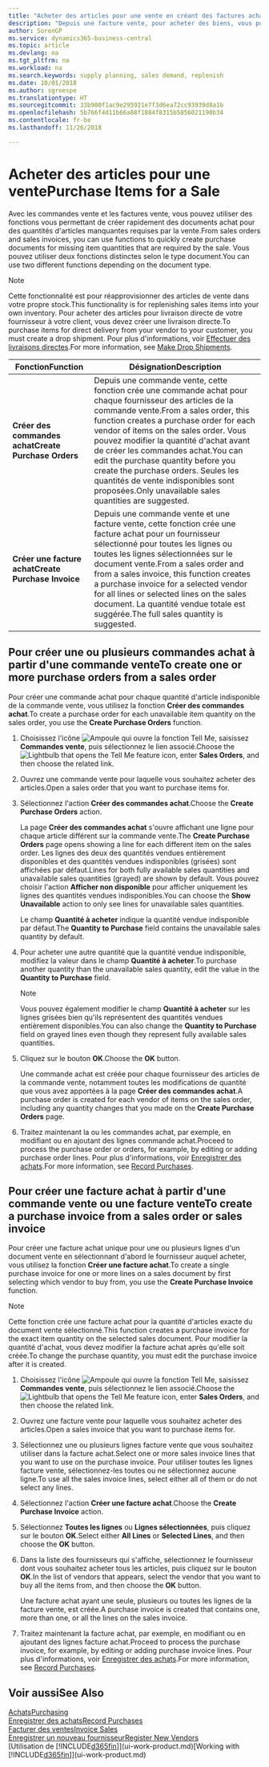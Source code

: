 ```yaml
---
title: "Acheter des articles pour une vente en créant des factures achat | Microsoft Docs"
description: "Depuis une facture vente, pour acheter des biens, vous pouvez créer une facture achat pour un fournisseur."
author: SorenGP
ms.service: dynamics365-business-central
ms.topic: article
ms.devlang: na
ms.tgt_pltfrm: na
ms.workload: na
ms.search.keywords: supply planning, sales demand, replenish
ms.date: 10/01/2018
ms.author: sgroespe
ms.translationtype: HT
ms.sourcegitcommit: 33b900f1ac9e295921e7f3d6ea72cc93939d8a1b
ms.openlocfilehash: 5b766f4d11b66a88f1884f8315b5856021190b34
ms.contentlocale: fr-be
ms.lasthandoff: 11/26/2018

---
```

# <a name="purchase-items-for-a-sale"></a><span data-ttu-id="a5d78-103">Acheter des articles pour une vente</span><span class="sxs-lookup"><span data-stu-id="a5d78-103">Purchase Items for a Sale</span></span>
<span data-ttu-id="a5d78-104">Avec les commandes vente et les factures vente, vous pouvez utiliser des fonctions vous permettant de créer rapidement des documents achat pour des quantités d'articles manquantes requises par la vente.</span><span class="sxs-lookup"><span data-stu-id="a5d78-104">From sales orders and sales invoices, you can use functions to quickly create purchase documents for missing item quantities that are required by the sale.</span></span> <span data-ttu-id="a5d78-105">Vous pouvez utiliser deux fonctions distinctes selon le type document.</span><span class="sxs-lookup"><span data-stu-id="a5d78-105">You can use two different functions depending on the document type.</span></span>

> [!Note]
> <span data-ttu-id="a5d78-106">Cette fonctionnalité est pour réapprovisionner des articles de vente dans votre propre stock.</span><span class="sxs-lookup"><span data-stu-id="a5d78-106">This functionality is for replenishing sales items into your own inventory.</span></span> <span data-ttu-id="a5d78-107">Pour acheter des articles pour livraison directe de votre fournisseur à votre client, vous devez créer une livraison directe.</span><span class="sxs-lookup"><span data-stu-id="a5d78-107">To purchase items for direct delivery from your vendor to your customer, you must create a drop shipment.</span></span> <span data-ttu-id="a5d78-108">Pour plus d'informations, voir [Effectuer des livraisons directes](sales-how-drop-shipment.md).</span><span class="sxs-lookup"><span data-stu-id="a5d78-108">For more information, see [Make Drop Shipments](sales-how-drop-shipment.md).</span></span>   

|<span data-ttu-id="a5d78-109">Fonction</span><span class="sxs-lookup"><span data-stu-id="a5d78-109">Function</span></span>|<span data-ttu-id="a5d78-110">Désignation</span><span class="sxs-lookup"><span data-stu-id="a5d78-110">Description</span></span>|
|--------|-----------|
|<span data-ttu-id="a5d78-111">**Créer des commandes achat**</span><span class="sxs-lookup"><span data-stu-id="a5d78-111">**Create Purchase Orders**</span></span>|<span data-ttu-id="a5d78-112">Depuis une commande vente, cette fonction crée une commande achat pour chaque fournisseur des articles de la commande vente.</span><span class="sxs-lookup"><span data-stu-id="a5d78-112">From a sales order, this function creates a purchase order for each vendor of items on the sales order.</span></span> <span data-ttu-id="a5d78-113">Vous pouvez modifier la quantité d'achat avant de créer les commandes achat.</span><span class="sxs-lookup"><span data-stu-id="a5d78-113">You can edit the purchase quantity before you create the purchase orders.</span></span> <span data-ttu-id="a5d78-114">Seules les quantités de vente indisponibles sont proposées.</span><span class="sxs-lookup"><span data-stu-id="a5d78-114">Only unavailable sales quantities are suggested.</span></span>
|<span data-ttu-id="a5d78-115">**Créer une facture achat**</span><span class="sxs-lookup"><span data-stu-id="a5d78-115">**Create Purchase Invoice**</span></span>|<span data-ttu-id="a5d78-116">Depuis une commande vente et une facture vente, cette fonction crée une facture achat pour un fournisseur sélectionné pour toutes les lignes ou toutes les lignes sélectionnées sur le document vente.</span><span class="sxs-lookup"><span data-stu-id="a5d78-116">From a sales order and from a sales invoice, this function creates a purchase invoice for a selected vendor for all lines or selected lines on the sales document.</span></span> <span data-ttu-id="a5d78-117">La quantité vendue totale est suggérée.</span><span class="sxs-lookup"><span data-stu-id="a5d78-117">The full sales quantity is suggested.</span></span>|

## <a name="to-create-one-or-more-purchase-orders-from-a-sales-order"></a><span data-ttu-id="a5d78-118">Pour créer une ou plusieurs commandes achat à partir d'une commande vente</span><span class="sxs-lookup"><span data-stu-id="a5d78-118">To create one or more purchase orders from a sales order</span></span>
<span data-ttu-id="a5d78-119">Pour créer une commande achat pour chaque quantité d'article indisponible de la commande vente, vous utilisez la fonction **Créer des commandes achat**.</span><span class="sxs-lookup"><span data-stu-id="a5d78-119">To create a purchase order for each unavailable item quantity on the sales order, you use the **Create Purchase Orders** function.</span></span>

1. <span data-ttu-id="a5d78-120">Choisissez l'icône ![Ampoule qui ouvre la fonction Tell Me](media/ui-search/search_small.png "Dites-moi ce que vous voulez faire"), saisissez **Commandes vente**, puis sélectionnez le lien associé.</span><span class="sxs-lookup"><span data-stu-id="a5d78-120">Choose the ![Lightbulb that opens the Tell Me feature](media/ui-search/search_small.png "Tell me what you want to do") icon, enter **Sales Orders**, and then choose the related link.</span></span>
2. <span data-ttu-id="a5d78-121">Ouvrez une commande vente pour laquelle vous souhaitez acheter des articles.</span><span class="sxs-lookup"><span data-stu-id="a5d78-121">Open a sales order that you want to purchase items for.</span></span>
3. <span data-ttu-id="a5d78-122">Sélectionnez l'action **Créer des commandes achat**.</span><span class="sxs-lookup"><span data-stu-id="a5d78-122">Choose the **Create Purchase Orders** action.</span></span>

    <span data-ttu-id="a5d78-123">La page **Créer des commandes achat** s'ouvre affichant une ligne pour chaque article différent sur la commande vente.</span><span class="sxs-lookup"><span data-stu-id="a5d78-123">The **Create Purchase Orders** page opens showing a line for each different item on the sales order.</span></span> <span data-ttu-id="a5d78-124">Les lignes des deux des quantités vendues entièrement disponibles et des quantités vendues indisponibles (grisées) sont affichées par défaut.</span><span class="sxs-lookup"><span data-stu-id="a5d78-124">Lines for both fully available sales quantities and unavailable sales quantities (grayed) are shown by default.</span></span> <span data-ttu-id="a5d78-125">Vous pouvez choisir l'action **Afficher non disponible** pour afficher uniquement les lignes des quantités vendues indisponibles.</span><span class="sxs-lookup"><span data-stu-id="a5d78-125">You can choose the **Show Unavailable** action to only see lines for unavailable sales quantities.</span></span>

    <span data-ttu-id="a5d78-126">Le champ **Quantité à acheter** indique la quantité vendue indisponible par défaut.</span><span class="sxs-lookup"><span data-stu-id="a5d78-126">The **Quantity to Purchase** field contains the unavailable sales quantity by default.</span></span>
4. <span data-ttu-id="a5d78-127">Pour acheter une autre quantité que la quantité vendue indisponible, modifiez la valeur dans le champ **Quantité à acheter**.</span><span class="sxs-lookup"><span data-stu-id="a5d78-127">To purchase another quantity than the unavailable sales quantity, edit the value in the **Quantity to Purchase** field.</span></span>

    > [!NOTE]  
    >   <span data-ttu-id="a5d78-128">Vous pouvez également modifier le champ **Quantité à acheter** sur les lignes grisées bien qu'ils représentent des quantités vendues entièrement disponibles.</span><span class="sxs-lookup"><span data-stu-id="a5d78-128">You can also change the **Quantity to Purchase** field on grayed lines even though they represent fully available sales quantities.</span></span>
5. <span data-ttu-id="a5d78-129">Cliquez sur le bouton **OK**.</span><span class="sxs-lookup"><span data-stu-id="a5d78-129">Choose the **OK** button.</span></span>

    <span data-ttu-id="a5d78-130">Une commande achat est créée pour chaque fournisseur des articles de la commande vente, notamment toutes les modifications de quantité que vous avez apportées à la page **Créer des commandes achat**.</span><span class="sxs-lookup"><span data-stu-id="a5d78-130">A purchase order is created for each vendor of items on the sales order, including any quantity changes that you made on the **Create Purchase Orders** page.</span></span>
7. <span data-ttu-id="a5d78-131">Traitez maintenant la ou les commandes achat, par exemple, en modifiant ou en ajoutant des lignes commande achat.</span><span class="sxs-lookup"><span data-stu-id="a5d78-131">Proceed to process the purchase order or orders, for example, by editing or adding purchase order lines.</span></span> <span data-ttu-id="a5d78-132">Pour plus d'informations, voir [Enregistrer des achats](purchasing-how-record-purchases.md).</span><span class="sxs-lookup"><span data-stu-id="a5d78-132">For more information, see [Record Purchases](purchasing-how-record-purchases.md).</span></span>


## <a name="to-create-a-purchase-invoice-from-a-sales-order-or-sales-invoice"></a><span data-ttu-id="a5d78-133">Pour créer une facture achat à partir d'une commande vente ou une facture vente</span><span class="sxs-lookup"><span data-stu-id="a5d78-133">To create a purchase invoice from a sales order or sales invoice</span></span>
<span data-ttu-id="a5d78-134">Pour créer une facture achat unique pour une ou plusieurs lignes d'un document vente en sélectionnant d'abord le fournisseur auquel acheter, vous utilisez la fonction **Créer une facture achat**.</span><span class="sxs-lookup"><span data-stu-id="a5d78-134">To create a single purchase invoice for one or more lines on a sales document by first selecting which vendor to buy from, you use the **Create Purchase Invoice** function.</span></span>

> [!NOTE]  
>   <span data-ttu-id="a5d78-135">Cette fonction crée une facture achat pour la quantité d'articles exacte du document vente sélectionné.</span><span class="sxs-lookup"><span data-stu-id="a5d78-135">This function creates a purchase invoice for the exact item quantity on the selected sales document.</span></span> <span data-ttu-id="a5d78-136">Pour modifier la quantité d'achat, vous devez modifier la facture achat après qu'elle soit créée.</span><span class="sxs-lookup"><span data-stu-id="a5d78-136">To change the purchase quantity, you must edit the purchase invoice after it is created.</span></span>  

1. <span data-ttu-id="a5d78-137">Choisissez l'icône ![Ampoule qui ouvre la fonction Tell Me](media/ui-search/search_small.png "Dites-moi ce que vous voulez faire"), saisissez **Commandes vente**, puis sélectionnez le lien associé.</span><span class="sxs-lookup"><span data-stu-id="a5d78-137">Choose the ![Lightbulb that opens the Tell Me feature](media/ui-search/search_small.png "Tell me what you want to do") icon, enter **Sales Orders**, and then choose the related link.</span></span>
2. <span data-ttu-id="a5d78-138">Ouvrez une facture vente pour laquelle vous souhaitez acheter des articles.</span><span class="sxs-lookup"><span data-stu-id="a5d78-138">Open a sales invoice that you want to purchase items for.</span></span>
3. <span data-ttu-id="a5d78-139">Sélectionnez une ou plusieurs lignes facture vente que vous souhaitez utiliser dans la facture achat.</span><span class="sxs-lookup"><span data-stu-id="a5d78-139">Select one or more sales invoice lines that you want to use on the purchase invoice.</span></span> <span data-ttu-id="a5d78-140">Pour utiliser toutes les lignes facture vente, sélectionnez-les toutes ou ne sélectionnez aucune ligne.</span><span class="sxs-lookup"><span data-stu-id="a5d78-140">To use all the sales invoice lines, select either all of them or do not select any lines.</span></span>
4. <span data-ttu-id="a5d78-141">Sélectionnez l'action **Créer une facture achat**.</span><span class="sxs-lookup"><span data-stu-id="a5d78-141">Choose the **Create Purchase Invoice** action.</span></span>
5. <span data-ttu-id="a5d78-142">Sélectionnez **Toutes les lignes** ou **Lignes sélectionnées**, puis cliquez sur le bouton **OK**.</span><span class="sxs-lookup"><span data-stu-id="a5d78-142">Select either **All Lines** or **Selected Lines**, and then choose the **OK** button.</span></span>  
6. <span data-ttu-id="a5d78-143">Dans la liste des fournisseurs qui s'affiche, sélectionnez le fournisseur dont vous souhaitez acheter tous les articles, puis cliquez sur le bouton **OK**.</span><span class="sxs-lookup"><span data-stu-id="a5d78-143">In the list of vendors that appears, select the vendor that you want to buy all the items from, and then choose the **OK** button.</span></span>

    <span data-ttu-id="a5d78-144">Une facture achat ayant une seule, plusieurs ou toutes les lignes de la facture vente, est créée.</span><span class="sxs-lookup"><span data-stu-id="a5d78-144">A purchase invoice is created that contains one, more than one, or all the lines on the sales invoice.</span></span>
7. <span data-ttu-id="a5d78-145">Traitez maintenant la facture achat, par exemple, en modifiant ou en ajoutant des lignes facture achat.</span><span class="sxs-lookup"><span data-stu-id="a5d78-145">Proceed to process the purchase invoice, for example, by editing or adding purchase invoice lines.</span></span> <span data-ttu-id="a5d78-146">Pour plus d'informations, voir [Enregistrer des achats](purchasing-how-record-purchases.md).</span><span class="sxs-lookup"><span data-stu-id="a5d78-146">For more information, see [Record Purchases](purchasing-how-record-purchases.md).</span></span>

## <a name="see-also"></a><span data-ttu-id="a5d78-147">Voir aussi</span><span class="sxs-lookup"><span data-stu-id="a5d78-147">See Also</span></span>
[<span data-ttu-id="a5d78-148">Achats</span><span class="sxs-lookup"><span data-stu-id="a5d78-148">Purchasing</span></span>](purchasing-manage-purchasing.md)  
[<span data-ttu-id="a5d78-149">Enregistrer des achats</span><span class="sxs-lookup"><span data-stu-id="a5d78-149">Record Purchases</span></span>](purchasing-how-record-purchases.md)  
[<span data-ttu-id="a5d78-150">Facturer des ventes</span><span class="sxs-lookup"><span data-stu-id="a5d78-150">Invoice Sales</span></span>](sales-how-invoice-sales.md)  
[<span data-ttu-id="a5d78-151">Enregistrer un nouveau fournisseur</span><span class="sxs-lookup"><span data-stu-id="a5d78-151">Register New Vendors</span></span>](purchasing-how-register-new-vendors.md)  
<span data-ttu-id="a5d78-152">[Utilisation de [!INCLUDE[d365fin](includes/d365fin_md.md)]](ui-work-product.md)</span><span class="sxs-lookup"><span data-stu-id="a5d78-152">[Working with [!INCLUDE[d365fin](includes/d365fin_md.md)]](ui-work-product.md)</span></span>

